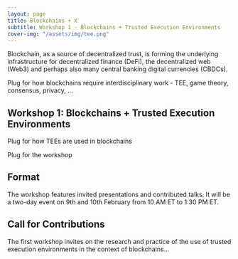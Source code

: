 ```yaml
---
layout: page
title: Blockchains + X
subtitle: Workshop 1 - Blockchains + Trusted Execution Environments
cover-img: "/assets/img/tee.png"
---
```


Blockchain, as a source of decentralized trust, is forming the underlying infrastructure for decentralized finance (DeFi), the decentralized web (Web3) and perhaps also many central banking digital currencies (CBDCs). 

Plug for how blockchains require interdisciplinary work - TEE, game theory, consensus, privacy, ...
    
## Workshop 1: Blockchains + Trusted Execution Environments
    
Plug for how TEEs are used in blockchains

Plug for the workshop 

## Format
The workshop features invited presentations and contributed talks. It will be a two-day event on 9th and 10th February from 10 AM ET to 1:30 PM ET.

## Call for Contributions
The first workshop invites on the research and practice of the use of trusted execution environments in the context of blockchains...

